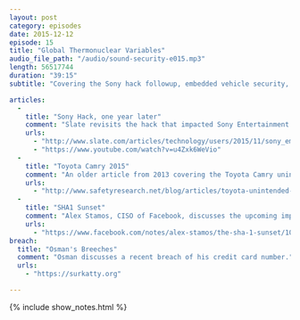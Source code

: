 ```yaml
---
layout: post
category: episodes
date: 2015-12-12
episode: 15
title: "Global Thermonuclear Variables"
audio_file_path: "/audio/sound-security-e015.mp3"
length: 56517744
duration: "39:15"
subtitle: "Covering the Sony hack followup, embedded vehicle security, SHA1 sunsets, and more."

articles: 
  - 
    title: "Sony Hack, one year later"
    comment: "Slate revisits the hack that impacted Sony Entertainment Pictures after one year later."
    urls: 
      - "http://www.slate.com/articles/technology/users/2015/11/sony_employees_on_the_hack_one_year_later.html"
      - "https://www.youtube.com/watch?v=u4Zxk6WeVio"
  - 
    title: "Toyota Camry 2015"
    comment: "An older article from 2013 covering the Toyota Camry unintended acceleration report."
    urls: 
      - "http://www.safetyresearch.net/blog/articles/toyota-unintended-acceleration-and-big-bowl-%E2%80%9Cspaghetti%E2%80%9D-code"
  - 
    title: "SHA1 Sunset"
    comment: "Alex Stamos, CISO of Facebook, discusses the upcoming impending doom that is the SHA1 sunset in web browsers."
    urls: 
      - "https://www.facebook.com/notes/alex-stamos/the-sha-1-sunset/10153782990367929"
breach: 
  title: "Osman's Breeches"
  comment: "Osman discusses a recent breach of his credit card number."
  urls: 
    - "https://surkatty.org"

---
```

{% include show_notes.html %}
